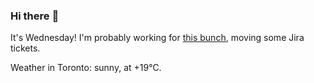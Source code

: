 ### Hi there :wave:

It's Wednesday! I'm probably working for [this bunch](https://github.com/kohofinancial), moving some Jira tickets.

Weather in Toronto: sunny, at +19°C.
